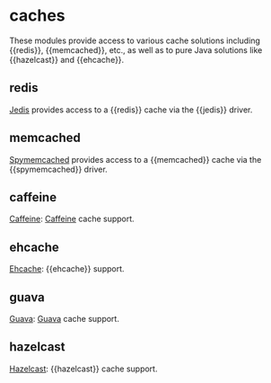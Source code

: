 # caches

These modules provide access to various cache solutions including {{redis}}, {{memcached}}, etc., as well as to pure Java solutions like {{hazelcast}} and {{ehcache}}.

## redis

[Jedis](/doc/jedis) provides access to a {{redis}} cache via the {{jedis}} driver.

## memcached

[Spymemcached](/doc/spymemcached) provides access to a {{memcached}} cache via the {{spymemcached}} driver.

## caffeine
[Caffeine](/doc/caffeine): [Caffeine](https://github.com/ben-manes/caffeine) cache support.

## ehcache
[Ehcache](/doc/ehcache): {{ehcache}} support.

## guava
[Guava](/doc/guava-cache): [Guava](https://github.com/google/guava) cache support.

## hazelcast

[Hazelcast](/doc/hazelcast): {{hazelcast}} cache support.

